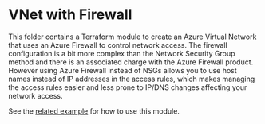 # VNet with Firewall

This folder contains a Terraform module to create an Azure Virtual Network that uses an Azure Firewall to control network access. The firewall configuration is a bit more complex than the Network Security Group method and there is an associated charge with the Azure Firewall product. However using Azure Firewall instead of NSGs allows you to use host names instead of IP addresses in the access rules, which makes managing the access rules easier and less prone to IP/DNS changes affecting your network access.

See the [related example](../../examples/example-firewall/) for how to use this module.

